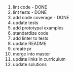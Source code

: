 1. lint code - DONE
1. lint tests - DONE
1. add code coverage - DONE
1. update tests
1. add prototypal examples
1. standardize code
1. add linter to tests
1. update README
1. create pr
1. merge into master
1. update links in curriculum
1. update solutions
